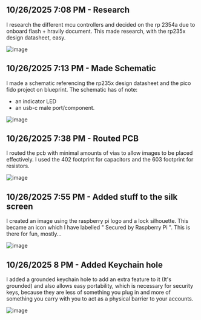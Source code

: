 <!--
  ===================    !!READ THIS NOTICE!!   ====================
  DO NOT edit this file manually. Your changes WILL BE OVERWRITTEN!
  This journal is auto generated and updated by Hack Club Blueprint.
  To edit this file, please edit your journal entries on Blueprint.
  ==================================================================
-->

## 10/26/2025 7:08 PM - Research  

I research the different mcu controllers and decided on the rp 2354a due to onboard flash + hravily document. This made research, with the rp235x design datasheet, easy.

![image](https://blueprint.hackclub.com/user-attachments/blobs/proxy/eyJfcmFpbHMiOnsiZGF0YSI6NTc2NiwicHVyIjoiYmxvYl9pZCJ9fQ==--848f5e0cb213cadbb5435f66ca4d530e4706ccd8/image.png)

  

## 10/26/2025 7:13 PM - Made Schematic  

I made a schematic referencing the rp235x design datasheet and the pico fido project on blueprint. The schematic has of note: 
- an indicator LED
- an usb-c male port/component.

![image](https://blueprint.hackclub.com/user-attachments/blobs/proxy/eyJfcmFpbHMiOnsiZGF0YSI6NTc3MCwicHVyIjoiYmxvYl9pZCJ9fQ==--ccd65c0e4ae1fe58c53e1ee313d2b737fde4c60c/image.png)
  

## 10/26/2025 7:38 PM - Routed PCB  

I routed the pcb with minimal amounts of vias to allow images to be placed effectively. I used the 402 footprint for capacitors and the 603 footprint for resistors.

![image](https://blueprint.hackclub.com/user-attachments/blobs/proxy/eyJfcmFpbHMiOnsiZGF0YSI6NTc4MywicHVyIjoiYmxvYl9pZCJ9fQ==--7a5a622584f9a85a82998e71b7387f311bea185e/image.png)
  

## 10/26/2025 7:55 PM - Added stuff to the silk screen  

I created an image using the raspberry pi logo and a lock silhouette. This became an icon which I have labelled " Secured by Raspberry Pi ". This is there for fun, mostly...

![image](https://blueprint.hackclub.com/user-attachments/blobs/proxy/eyJfcmFpbHMiOnsiZGF0YSI6NTc4NiwicHVyIjoiYmxvYl9pZCJ9fQ==--228c5b64a6af78c545b01d7de067897ec0733c67/image.png)
  

## 10/26/2025 8 PM - Added Keychain hole  

I added a grounded keychain hole to add an extra feature to it (It's grounded) and also allows easy portability, which is necessary for security keys, because they are less of something you plug in and more of something you carry with you to act as a physical barrier to your accounts.

![image](https://blueprint.hackclub.com/user-attachments/blobs/proxy/eyJfcmFpbHMiOnsiZGF0YSI6NTc4OCwicHVyIjoiYmxvYl9pZCJ9fQ==--6b62cb4f44f088ade5af7b781c0c6367901fe3c4/image.png)
  

